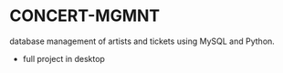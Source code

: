 # CONCERT-MGMNT
database management of artists and tickets using MySQL and Python.
* full project in desktop 
